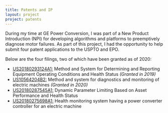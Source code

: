 ```yaml
---
title: Patents and IP
layout: project
project: patents
---
```


During my time at GE Power Conversion, I was part of a New Product Introduction
(NPI) for developing algorithms and platforms to preemptively diagnose motor
failures. As part of this project, I had the opportunity to help submit four
patent applications to the USPTO and EPO.

Below are the four filings, two of which have been granted as of 2020:

- [US20180293124A1:](https://patents.google.com/patent/US20180293124A1/) Method
and System for Determining and Reporting Equipment Operating Conditions and
Health Status *(Granted in 2019)*
- [US10564204B2:](https://patents.google.com/patent/US10564204B2/) Method and
system for diagnostics and monitoring of electric machines *(Granted in 2020)*
- [US20180287545A1:](https://patents.google.com/patent/US20180287545A1/)
Dynamic Parameter Limiting Based on Asset Performance and Health Status
- [US20180275698A1:](https://patents.google.com/patent/US20180275698A1/) Health
monitoring system having a power converter controller for an electric machine
